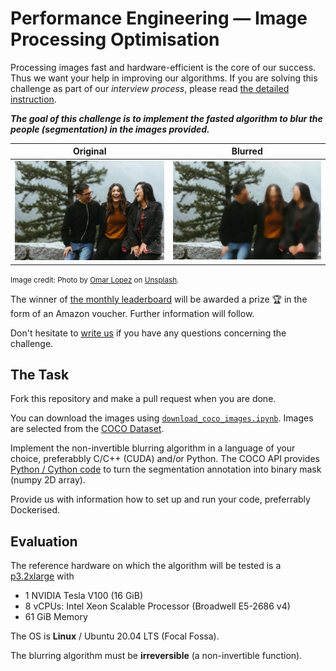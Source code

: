 Performance Engineering &mdash; Image Processing Optimisation
==============================================================

Processing images fast and hardware-efficient is the core of our success.
Thus we want your help in improving our algorithms.
If you are solving this challenge as part of our *interview process*, please read [the detailed instruction](Hiring.md).  

***The goal of this challenge is to implement the fasted algorithm to blur the people (segmentation) in the images provided.***

<table>
<thead>
  <tr>
    <th>Original</th>
    <th>Blurred</th>
  </tr>
</thead>
<tbody>
  <tr>
    <td><img src="assets/sample/original.jpeg" alt="original image"></td>
    <td><img src="assets/sample/blurred.jpeg" alt="blurred image"></td>
  </tr>
</tbody>
</table>

<small>Image credit: Photo by [Omar Lopez](https://unsplash.com/photos/rwF_pJRWhAI) on [Unsplash](https://unsplash.com/).</small>

The winner of [the monthly leaderboard](./Leaderboard.md) will be awarded a prize 🏆 in the form of an Amazon voucher. Further information will follow.

Don't hesitate to [write us](mailto:hello@celantur.com) if you have any questions concerning the challenge.

The Task
--------

Fork this repository and make a pull request when you are done.


You can download the images using [`download_coco_images.ipynb`](./download_coco_images.ipynb). Images are selected from the [COCO Dataset](https://cocodataset.org/#explore).

Implement the non-invertible blurring algorithm in a language of your choice, preferabbly C/C++ (CUDA) and/or Python. The COCO API provides [Python / Cython code](https://github.com/cocodataset/cocoapi/blob/8c9bcc3cf640524c4c20a9c40e89cb6a2f2fa0e9/PythonAPI/pycocotools/coco.py#L416) to turn the segmentation annotation 
into binary mask (numpy 2D array).

Provide us with information how to set up and run your code, preferrably Dockerised.


Evaluation
------------

The reference hardware on which the algorithm will be tested is a [p3.2xlarge](https://aws.amazon.com/ec2/instance-types/#Accelerated_Computing) with
- 1 NVIDIA Tesla V100 (16 GiB)
- 8 vCPUs: Intel Xeon Scalable Processor (Broadwell E5-2686 v4)
- 61 GiB Memory

The OS is **Linux** / Ubuntu 20.04 LTS (Focal Fossa). 

The blurring algorithm must be **irreversible** (a non-invertible function). 
